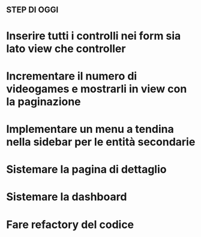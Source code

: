 ## STEP DI OGGI



# Inserire tutti i controlli nei form sia lato view che controller
# Incrementare il numero di videogames e mostrarli in view con la paginazione
# Implementare un menu a tendina nella sidebar per le entità secondarie
# Sistemare la pagina di dettaglio
# Sistemare la dashboard
# Fare refactory del codice
